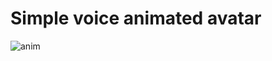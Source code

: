 # Simple voice animated avatar 
![anim](https://user-images.githubusercontent.com/37436664/49962392-6e04bb00-ff15-11e8-851b-183bf6c1c97f.PNG)